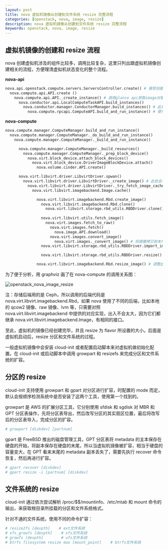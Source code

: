 ```yaml
---
layout: post
title: nova 虚拟机镜像从创建到文件系统 resize 完整流程
categories: [openstack, nova, image, resize]
description: nova 虚拟机镜像从创建到文件系统 resize 完整流程
keywords: openstack, nova, image, resize
---
```

## 虚拟机镜像的创建和 resize 流程
nova 创建虚拟机涉及的组件比较多，调用比较复杂，这里只列出跟虚拟机镜像创建相关的流程，方便理清虚拟机状态变化的整个流程。

**nova-api**
``` python
nova.api.openstack.compute.servers.ServersController.create() # 接受创建请求，解析出image_uuid
  nova.compute.api.API.create ()
    nova.compute.api.API._create_instance() # 调用glance api获取image对象
      nova.conductor.api.LocalComputeTaskAPI.build_instances()
        nova.conductor.manager.ConductorManager.build_instances() # 此处虽然接收block_device_mapping参数，但是是为了兼容旧版，没有使用。实际通过nova.objects.BlockDeviceMappingList.get_by_instance_uuid()获取
          nova.compute.rpcapi.ComputeAPI.build_and_run_instance() # 使用cast方法调用nova-compute的build_and_run_instance方法。
```

**nova-compute**
``` python
nova.compute.manager.ComputeManager.build_and_run_instance()
  nova.compute.manager.ComputeManager._do_build_and_run_instance()
    nova.compute.manager.ComputeManager._build_and_run_instance()

      nova.compute.manager.ComputeManager._build_resources()
        nova.compute.manager.ComputeManager._prep_block_device()
          nova.virt.block_device.attach_block_devices()
            nova.virt.block_device.DriverImageBlockDevice.attach()
              nova.volume.cinder.API.create()

      nova.virt.libvirt.driver.LibvirtDriver.spwan()
        nova.virt.libvirt.driver.LibvirtDriver._create_image() # 此处会判断如果不是从volume启动，则调用imagebackend去创建虚拟机镜像
          nova.virt.libvirt.driver.LibvirtDriver._try_fetch_image_cache()
            nova.virt.libvirt.imagebackend.Image.cache()

              nova.virt.libvirt.imagebackend.Rbd.create_image()
                nova.virt.libvirt.imagebackend.Rbd.clone()
                  nova.virt.libvirt.storage.rbd_utils.RBDDriver.clone() # 创建虚拟机镜像，此处如果所使用的image后端不支持clone，或者镜像不可clone（比如rbd中不是raw格式的镜像），会触发异常，create_image调用下面的fetch_image函数
                
                nova.virt.libvirt.utils.fetch_image()
                  nova.virt.images.fetch_to_raw()
                    nova.virt.images.fetch()
                      nova.image.API.download()
                    nova.virt.images.convert_image()
                      nova.virt.images._convert_image() # 将镜像拷贝到本地的/var/lib/instances/_base/目录下，文件名为md5(image).part，然后用qemu-img convert转换为raw格式，名为md5(image).converted，最后重命名为md5(image)
                nova.virt.libvirt.storage.rbd_utils.RBDDriver.import_image() # 这一步是在clone失败，执行fetch_image的情况下，判断虚拟机镜像不存在，执行import_image将fetch的镜像导入到RBD后端作为虚拟机镜像。

                nova.virt.libvirt.storage.rbd_utils.RBDDriver.resize() # 调整虚拟机镜像大小

              nova.virt.libvirt.imagebackend.Rbd.resize_image() # 调整虚拟机镜像大小，RBD后端实际上在create_image时已经resize了，不会执行这一步，这里应该是为了确保其他后端能够正确设置虚拟机镜像的大小
```

为了便于分析，用 graphviz 画了在 nova-compute 的调用关系图：

![openstack_nova_image_resize](https://cdn.jsdelivr.net/gh/Lewinz/lewinz.github.io@master/images/posts/openstack_nova_image_resize.png)

注：存储后端用的是 Ceph，所以调用的后端代码是 nova.virt.libvirt.imagebackend.Rbd，如果 nova 使用了不同的后端，比如本地的 qcow2 镜像、raw 镜像、lvm 等，只需要对照 nova.virt.libvirt.imagebackend 中提供的对应实现，出入不会太大，因为它们都继承 nova.virt.libvirt.imagebackend.Image，有相同的接口。

至此，虚拟机的镜像已经创建完毕，并且 resize 为 flavor 所设置的大小。后面是虚拟机启动后，resize 分区和文件系统的过程。

一般虚拟机镜像中会安装 cloud-init 或者配置启动脚本来对虚拟机做初始化配置。在 cloud-init 或启动脚本中调用 growpart 和 resizefs 来完成分区和文件系统的扩容。

## 分区的 resize
cloud-init 支持使用 growpart 和 gpart 对分区进行扩容，时配置的 mode 而定，默认会按顺序检测系统中是否安装了这两个工具，使用第一个找到的。

growpart 是 AWS 的扩展分区工具，它分别使用 sfdisk 和 sgdisk 对 MBR 和 GPT 分区表操作，先将分区表导出，然后改写分区的其实扇区位置，最后将改写后的分区表导入，完成分区的扩容。
``` sh
# growpart [diskdev] [partnum]
```
gpart 是 FreeBSD 推出的磁盘管理工具，GPT 分区表将 metadata 的主本保存在硬盘的开始，将副本保存在硬盘的末尾，所以当虚拟机镜像被扩容，相当于硬盘的容量变大，在 GPT 看来末尾的 metadata 副本丢失了，需要先执行 recover 命令恢复，然后再进行扩容。
``` sh
# gpart recover [diskdev]
# gpart resize -i [partnum] [diskdev]
```

## 文件系统的 resize
cloud-init 通过依次尝试解析 /proc/$$/mountinfo、/etc/mtab 和 mount 命令的输出，来获取根目录所挂载的分区和文件系统格式。

针对不通的文件系统，使用不同的命令扩容：
``` sh
# resize2fs [devpth]    # ext文件系统
# xfs_growfs [devpth]    # xfs文件系统
# growfs [devpth]        # ufs文件系统
# btrfs filesystem resize max [mount_point]    # btrfs文件系统
```